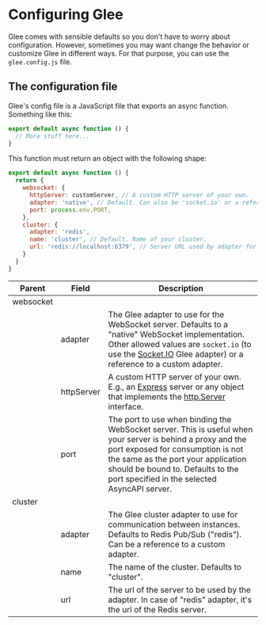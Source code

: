 # Configuring Glee

Glee comes with sensible defaults so you don't have to worry about configuration. However, sometimes you may want change the behavior or customize Glee in different ways. For that purpose, you can use the `glee.config.js` file.

## The configuration file

Glee's config file is a JavaScript file that exports an async function. Something like this:

```js
export default async function () {
  // More stuff here...
}
```

This function must return an object with the following shape:

```js
export default async function () {
  return {
    websocket: {
      httpServer: customServer, // A custom HTTP server of your own.
      adapter: 'native', // Default. Can also be 'socket.io' or a reference to a custom adapter.
      port: process.env.PORT,
    },
    cluster: {
      adapter: 'redis',
      name: 'cluster', // Default. Name of your cluster.
      url: 'redis://localhost:6379', // Server URL used by adapter for clustering
    }
  }
}
```

|Parent|Field|Description|
|---|---|---|
|websocket|
||adapter|The Glee adapter to use for the WebSocket server. Defaults to a "native" WebSocket implementation. Other allowed values are `socket.io` (to use the [Socket.IO](https://socket.io/) Glee adapter) or a reference to a custom adapter.
||httpServer|A custom HTTP server of your own. E.g., an [Express](https://expressjs.com/en/4x/api.html) server or any object that implements the [http.Server](https://nodejs.org/api/http.html#http_class_http_server) interface.
||port|The port to use when binding the WebSocket server. This is useful when your server is behind a proxy and the port exposed for consumption is not the same as the port your application should be bound to. Defaults to the port specified in the selected AsyncAPI server.
|cluster|
||adapter|The Glee cluster adapter to use for communication between instances. Defaults to Redis Pub/Sub ("redis"). Can be a reference to a custom adapter.
||name|The name of the cluster. Defaults to "cluster".
||url|The url of the server to be used by the adapter. In case of "redis" adapter, it's the url of the Redis server.